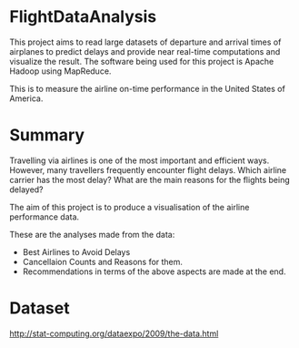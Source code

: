 # FlightDataAnalysis
This project aims to read large datasets of departure and arrival times of airplanes to predict delays and provide near real-time computations and visualize the result.
The software being used for this project is Apache Hadoop using MapReduce.

This is to measure the airline on-time performance in the United States of America.

# Summary
Travelling via airlines is one of the most important and efficient ways. However, many travellers frequently encounter flight delays. Which airline carrier has the most delay? What are the main reasons for the flights being delayed? 

The aim of this project is to produce a visualisation of the airline performance data.

These are the analyses made from the data:
* Best Airlines to Avoid Delays
* Cancellaion Counts and Reasons for them.
* Recommendations in terms of the above aspects are made at the end.

# Dataset
http://stat-computing.org/dataexpo/2009/the-data.html
